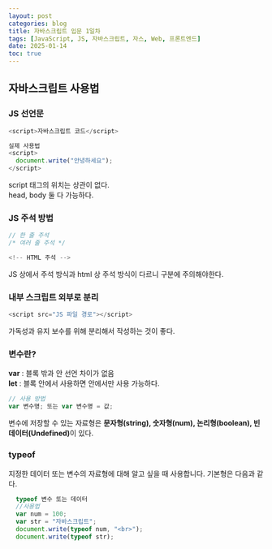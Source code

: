 ```yaml
---
layout: post
categories: blog
title: 자바스크립트 입문 1일차
tags: [JavaScript, JS, 자바스크립트, 자스, Web, 프론트엔드]
date: 2025-01-14
toc: true
---
```


## 자바스크립트 사용법

### JS 선언문

```js
<script>자바스크립트 코드</script>

실제 사용법
<script>
  document.write("안녕하세요");
</script>
```

script 태그의 위치는 상관이 없다. <br>
head, body 둘 다 가능하다. <br>

### JS 주석 방법

```js
// 한 줄 주석
/* 여러 줄 주석 */

<!-- HTML 주석 -->
```

JS 상에서 주석 방식과 html 상 주석 방식이 다르니 구분에 주의해야한다.

### 내부 스크립트 외부로 분리

```js
<script src="JS 파일 경로"></script>
```

가독성과 유지 보수를 위해 분리해서 작성하는 것이 좋다.

### 변수란?

<b>var</b> : 블록 밖과 안 선언 차이가 없음 <br>
<b>let</b> : 블록 안에서 사용하면 안에서만 사용 가능하다.

```js
// 사용 방법
var 변수명; 또는 var 변수명 = 값;
```

변수에 저장할 수 있는 자료형은 <b>문자형(string), 숫자형(num), 논리형(boolean), 빈 데이터(Undefined)</b>이 있다.

<h3>typeof</h3>
지정한 데이터 또는 변수의 자료형에 대해 알고 싶을 때 사용합니다. 기본형은 다음과 같다.

```js
  typeof 변수 또는 데이터
  //사용법
  var num = 100;
  var str = "자바스크립트";
  document.write(typeof num, "<br>");
  document.write(typeof str);
```